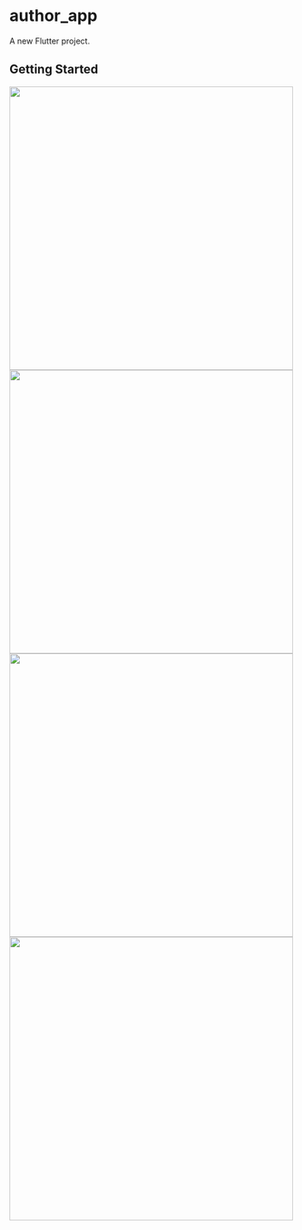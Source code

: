 # author_app

A new Flutter project.

## Getting Started

<img src="https://user-images.githubusercontent.com/111499619/202648342-e4bc77f7-22f7-40bf-bb81-789cdbeacc25.png" style=" height:500px; " data-target="animated-image.originalImage">                                      <img src="https://user-images.githubusercontent.com/111499619/203237422-c7ea10c3-5170-43ec-8333-ad536fd2ec2b.png" style=" height:500px; " data-target="animated-image.originalImage">    
<img src="https://user-images.githubusercontent.com/111499619/203237530-a0746113-f919-48c7-94e7-591deef36cfb.png" style=" height:500px; " data-target="animated-image.originalImage">                                      <img src="https://user-images.githubusercontent.com/111499619/203237689-faab34d7-64b4-4618-be2c-0199327ddda7.png" style=" height:500px; " data-target="animated-image.originalImage"> 

